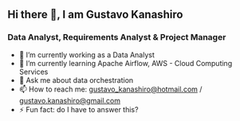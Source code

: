 ## Hi there 👋, I am Gustavo Kanashiro
### Data Analyst, Requirements Analyst & Project Manager

- 🔭 I’m currently working as a Data Analyst
- 🌱 I’m currently learning Apache Airflow, AWS - Cloud Computing Services
- 💬 Ask me about data orchestration
- 📫 How to reach me: gustavo_kanashiro@hotmail.com / gustavo.kanashiro@gmail.com
- ⚡ Fun fact: do I have to answer this?

